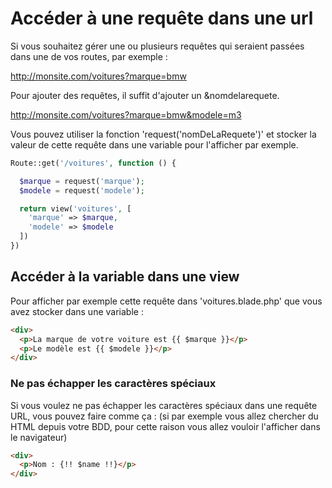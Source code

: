 # Accéder à une requête dans une url

Si vous souhaitez gérer une ou plusieurs requêtes qui seraient passées dans une de vos routes, par exemple :

http://monsite.com/voitures?marque=bmw

Pour ajouter des requêtes, il suffit d'ajouter un &nomdelarequete.

http://monsite.com/voitures?marque=bmw&modele=m3

Vous pouvez utiliser la fonction 'request('nomDeLaRequete')' et stocker la valeur de cette requête dans une variable pour l'afficher par exemple.

```php
Route::get('/voitures', function () {

  $marque = request('marque');
  $modele = request('modele');

  return view('voitures', [
    'marque' => $marque,
    'modele' => $modele
  ])
})
```

## Accéder à la variable dans une view

Pour afficher par exemple cette requête dans 'voitures.blade.php' que vous avez stocker dans une variable :

```html
<div>
  <p>La marque de votre voiture est {{ $marque }}</p>
  <p>Le modèle est {{ $modele }}</p>
</div>
```

### Ne pas échapper les caractères spéciaux

Si vous voulez ne pas échapper les caractères spéciaux dans une requête URL, vous pouvez faire comme ça :
(si par exemple vous allez chercher du HTML depuis votre BDD, pour cette raison vous allez vouloir l'afficher dans le navigateur)

```html
<div>
  <p>Nom : {!! $name !!}</p>
</div>
```
